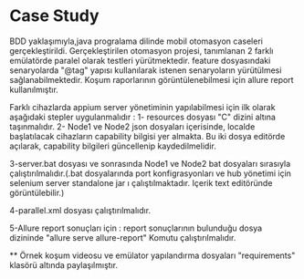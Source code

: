 # Case Study

BDD yaklaşımıyla,java progralama dilinde mobil otomasyon caseleri gerçekleştirildi.
Gerçekleştirilen otomasyon projesi, tanımlanan 2 farklı emülatörde paralel olarak testleri yürütmektedir.
feature dosyasındaki senaryolarda "@tag" yapısı kullanılarak istenen senaryoların yürütülmesi sağlanabilmektedir.
Koşum raporlarının görüntülenebilmesi için allure report kullanılmıştır.


Farklı cihazlarda appium server yönetiminin yapılabilmesi için ilk olarak aşağıdaki stepler uygulanmalıdır :
1- resources dosyası "C" dizini altına taşınmalıdır.
2- Node1 ve Node2 json dosyaları içerisinde, localde başlatılacak cihazların capability bilgisi yer almakta.
Bu iki dosya editörde açılarak, capability bilgileri güncellenip kaydedilmelidir.

3-server.bat dosyası ve sonrasında Node1 ve Node2 bat dosyaları sırasıyla çalıştırılmalıdır.(.bat dosyalarında port konfigrasyonları ve hub yönetimi için selenium server standalone jar ı çalıştılmaktadır. Içerik text editöründe görüntülebilir.)

4-parallel.xml dosyası çalıştırılmalıdır.

5-Allure report sonuçları için : report sonuçlarının bulunduğu dosya dizininde "allure serve allure-report" Komutu çalıştırılmalıdır.

** Örnek koşum videosu ve emülator yapılandırma dosyaları "requirements" klasörü altında paylaşılmıştır.